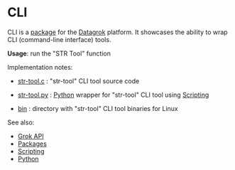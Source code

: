 # CLI

CLI is a [package](https://datagrok.ai/help/develop/#packages) for the [Datagrok](https://datagrok.ai) platform.
It showcases the ability to wrap CLI (command-line interface) tools.

**Usage**: run the "STR Tool" function

Implementation notes:

* [str-tool.c](https://github.com/datagrok-ai/public/blob/master/packages/CLI/src/str-tool.c)
  : "str-tool" CLI tool source code

* [str-tool.py](https://github.com/datagrok-ai/public/blob/master/packages/CLI/scripts/str-tool.py)
  : [Python](https://www.python.org/) wrapper for "str-tool" CLI tool using [Scripting](https://datagrok.ai/help/compute/scripting)

* [bin](https://github.com/datagrok-ai/public/blob/master/packages/CLI/bin)
  : directory with "str-tool" CLI tool binaries for Linux

See also:

* [Grok API](https://datagrok.ai/help/develop/packages/js-api)
* [Packages](https://datagrok.ai/help/develop/#packages)
* [Scripting](https://datagrok.ai/help/compute/scripting)
* [Python](https://www.python.org/)
